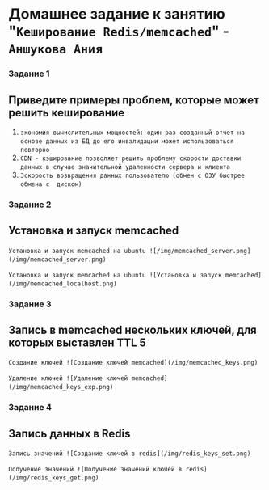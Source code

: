 # Домашнее задание к занятию "`Кеширование Redis/memcached`" - `Аншукова Ания`


### Задание 1
## Приведите примеры проблем, которые может решить кеширование

1. `экономия вычислительных мощностей: один раз созданный отчет на основе данных из БД до его инвалидации может использоваться повторно`
2. `CDN - кэширование позволяет решить проблему скорости доставки данных в случае значительной удаленности сервера и клиента`
3. `Зскорость возвращения данных пользователю (обмен с ОЗУ быстрее обмена с  диском)`


### Задание 2
## Установка и запуск memcached

`Установка и запуск memcached на ubuntu ![/img/memcached_server.png](/img/memcached_server.png)`

`Установка и запуск memcached на ubuntu
![Установка и запуск memcached](/img/memcached_localhost.png)`


### Задание 3
## Запись в memcached нескольких ключей, для которых выставлен TTL 5

`Создание ключей
![Создание ключей memcached](/img/memcached_keys.png)`

`Удаление ключей
![Удаление ключей memcached](/img/memcached_keys_exp.png)`


### Задание 4
## Запись данных в Redis

`Запись значений
![Создание ключей в redis](/img/redis_keys_set.png)`

`Получение значений
![Получение значений ключей в redis](/img/redis_keys_get.png)`
